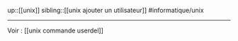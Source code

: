 up::[[unix]]
sibling::[[unix ajouter un utilisateur]]
#informatique/unix

----

Voir : [[unix commande userdel]]
